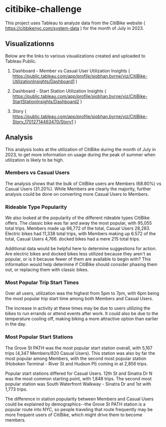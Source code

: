 # citibike-challenge
This project uses Tableau to analyze data from the CitiBike website ( https://citibikenyc.com/system-data ) for the month of July in 2023.

## Visualizationns
Below are the links to various visualizations created and uploaded to Tableau Public.

1) Dashboard - Member vs Casual User Utilization Insights ( https://public.tableau.com/app/profile/siobhan.byrne/viz/CitiBike-UtilizationInsights/Dashboard1 )

2) Dashboard - Start Station Utilization Insights ( https://public.tableau.com/app/profile/siobhan.byrne/viz/CitiBike-StartStationInsights/Dashboard2 )

3) Story ( https://public.tableau.com/app/profile/siobhan.byrne/viz/CitiBike-Story_17012714463470/Story1 )

## Analysis 

This analysis looks at the utilization of CitiBike during the month of July in 2023, to get more information on usage during the peak of summer when utilization is likely to be high. 

### Members vs Casual Users
The analysis shows that the bulk of CitiBike users are Members (68.80%) vs Casual Users (31.20%). While Members are clearly the majority, further analysis could be done on converting more Casual Users to Members.

### Rideable Type Popularity
We also looked at the popularity of the different rideable types CitiBike offers. The classic bike was far and away the most popular, with 95,055 total trips. Members made up 66,772 of the total, Casual Users 28,283. Electric bikes had 11,338 total trips, with Members making up 6.572 of the total, Casual Users 4,766. docked bikes had a mere 215 total trips. 

Additional data would be helpful here to determine suggestions for action. Are electric bikes and docked bikes less utilized because they aren't as popular, or is it because fewer of them are available to begin with? This information would help determine if CitiBike should consider phasing them out, or replacing them with classic bikes. 

### Most Popular Trip Start Times
Over all users, utilization was the highest from 5pm to 7pm, with 6pm being the most popular trip start time among both Members and Casual Users. 

The increase in activity at these times may be due to users utilizing the bikes to run errands or attend events after work. It could also be due to the temperature cooling off, making biking a more attractive option than earlier in the day. 

### Most Popular Start Stations
The Grove St PATH was the most popular start station overall, with 5,167 trips (4,347 Members/820 Casual Users). This station was also by far the most popular among Members, with the second most popular station (Hoboken Terminal - River St and Hudson Pl) coming in at 2,856 trips. 

Popular start stations differed for Casual Users. 12th St and Sinatra Dr N was the most common starting point, with 1,848 trips. The second most popular station was South Waterfront Walkway - Sinatra Dr and 1st with 1,773 trips. 

The difference in station popularity between Members and Casual Users could be explained by demographics--the Grove St PATH station is a popular route into NYC, so people traveling that route frequently may be more frequent users of CitiBike, which might drive them to become members.